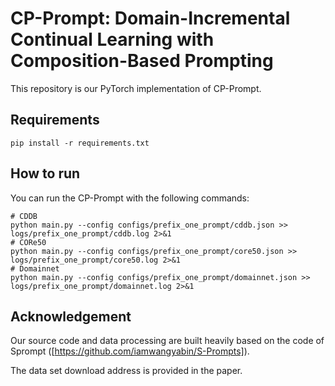 # CP-Prompt: Domain-Incremental Continual Learning with Composition-Based Prompting

This repository is our PyTorch implementation of CP-Prompt.

## Requirements

```shell
pip install -r requirements.txt
```

## How to run

You can run the CP-Prompt with the following commands:

```shell
# CDDB
python main.py --config configs/prefix_one_prompt/cddb.json >> logs/prefix_one_prompt/cddb.log 2>&1
# CORe50
python main.py --config configs/prefix_one_prompt/core50.json >> logs/prefix_one_prompt/core50.log 2>&1
# Domainnet
python main.py --config configs/prefix_one_prompt/domainnet.json >> logs/prefix_one_prompt/domainnet.log 2>&1
```


## Acknowledgement

Our source code and data processing are built heavily based on the code of Sprompt ([https://github.com/iamwangyabin/S-Prompts]).

The data set download address is provided in the paper.

